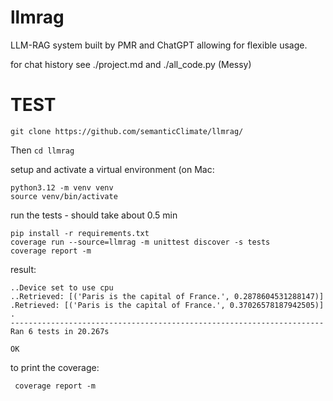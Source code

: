 # llmrag

LLM-RAG system built by PMR and ChatGPT allowing for flexible usage.

for chat history see 
./project.md and ./all_code.py (Messy)

# TEST
```
git clone https://github.com/semanticClimate/llmrag/
```
Then
```cd llmrag```

setup and activate a virtual environment
(on Mac:
```
python3.12 -m venv venv
source venv/bin/activate
```
run the tests - should take about 0.5 min
```
pip install -r requirements.txt
coverage run --source=llmrag -m unittest discover -s tests
coverage report -m
```

result:
```
..Device set to use cpu
..Retrieved: [('Paris is the capital of France.', 0.2878604531288147)]
.Retrieved: [('Paris is the capital of France.', 0.37026578187942505)]
.
----------------------------------------------------------------------
Ran 6 tests in 20.267s

OK
```

to print the coverage:

```
 coverage report -m
```
